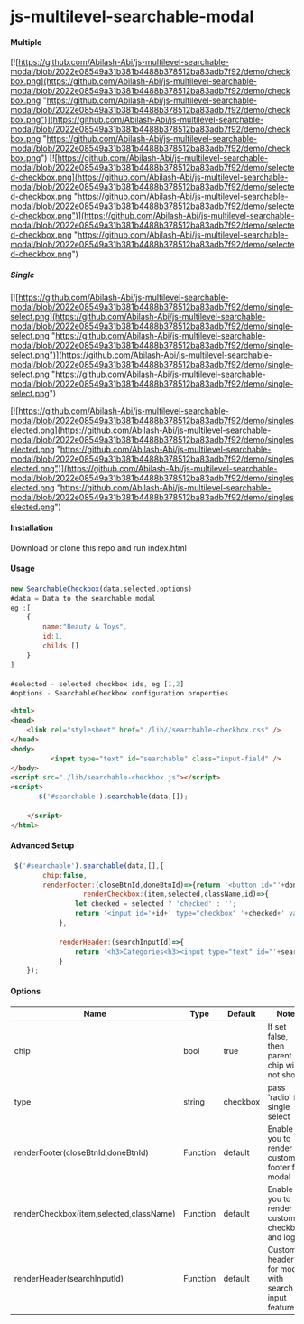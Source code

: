 # js-multilevel-searchable-modal
####  Multiple
[![https://github.com/Abilash-Abi/js-multilevel-searchable-modal/blob/2022e08549a31b381b4488b378512ba83adb7f92/demo/checkbox.png](https://github.com/Abilash-Abi/js-multilevel-searchable-modal/blob/2022e08549a31b381b4488b378512ba83adb7f92/demo/checkbox.png "https://github.com/Abilash-Abi/js-multilevel-searchable-modal/blob/2022e08549a31b381b4488b378512ba83adb7f92/demo/checkbox.png")](https://github.com/Abilash-Abi/js-multilevel-searchable-modal/blob/2022e08549a31b381b4488b378512ba83adb7f92/demo/checkbox.png "https://github.com/Abilash-Abi/js-multilevel-searchable-modal/blob/2022e08549a31b381b4488b378512ba83adb7f92/demo/checkbox.png")
[![https://github.com/Abilash-Abi/js-multilevel-searchable-modal/blob/2022e08549a31b381b4488b378512ba83adb7f92/demo/selected-checkbox.png](https://github.com/Abilash-Abi/js-multilevel-searchable-modal/blob/2022e08549a31b381b4488b378512ba83adb7f92/demo/selected-checkbox.png "https://github.com/Abilash-Abi/js-multilevel-searchable-modal/blob/2022e08549a31b381b4488b378512ba83adb7f92/demo/selected-checkbox.png")](https://github.com/Abilash-Abi/js-multilevel-searchable-modal/blob/2022e08549a31b381b4488b378512ba83adb7f92/demo/selected-checkbox.png "https://github.com/Abilash-Abi/js-multilevel-searchable-modal/blob/2022e08549a31b381b4488b378512ba83adb7f92/demo/selected-checkbox.png")

##### Single

[![https://github.com/Abilash-Abi/js-multilevel-searchable-modal/blob/2022e08549a31b381b4488b378512ba83adb7f92/demo/single-select.png](https://github.com/Abilash-Abi/js-multilevel-searchable-modal/blob/2022e08549a31b381b4488b378512ba83adb7f92/demo/single-select.png "https://github.com/Abilash-Abi/js-multilevel-searchable-modal/blob/2022e08549a31b381b4488b378512ba83adb7f92/demo/single-select.png")](https://github.com/Abilash-Abi/js-multilevel-searchable-modal/blob/2022e08549a31b381b4488b378512ba83adb7f92/demo/single-select.png "https://github.com/Abilash-Abi/js-multilevel-searchable-modal/blob/2022e08549a31b381b4488b378512ba83adb7f92/demo/single-select.png")

[![https://github.com/Abilash-Abi/js-multilevel-searchable-modal/blob/2022e08549a31b381b4488b378512ba83adb7f92/demo/singleselected.png](https://github.com/Abilash-Abi/js-multilevel-searchable-modal/blob/2022e08549a31b381b4488b378512ba83adb7f92/demo/singleselected.png "https://github.com/Abilash-Abi/js-multilevel-searchable-modal/blob/2022e08549a31b381b4488b378512ba83adb7f92/demo/singleselected.png")](https://github.com/Abilash-Abi/js-multilevel-searchable-modal/blob/2022e08549a31b381b4488b378512ba83adb7f92/demo/singleselected.png "https://github.com/Abilash-Abi/js-multilevel-searchable-modal/blob/2022e08549a31b381b4488b378512ba83adb7f92/demo/singleselected.png")
#### Installation
Download or clone this repo and run index.html

#### Usage
```javascript
new SearchableCheckbox(data,selected,options)
#data = Data to the searchable modal
eg :[
	{
		name:"Beauty & Toys",
		id:1,
		childs:[]
	}
]

#selected - selected checkbox ids, eg [1,2]
#options - SearchableCheckbox configuration properties

```

```html
<html>
<head>
    <link rel="stylesheet" href="./lib//searchable-checkbox.css" />
</head>
<body>
          <input type="text" id="searchable" class="input-field" />
</body>
<script src="./lib/searchable-checkbox.js"></script>
<script>
       $('#searchable').searchable(data,[]);

	</script>
</html>
```

#### Advanced Setup

```javascript
 $('#searchable').searchable(data,[],{
        chip:false,
        renderFooter:(closeBtnId,doneBtnId)=>{return '<button id="'+doneBtnId+'">Done</button>'},
                  renderCheckbox:(item,selected,className,id)=>{
                let checked = selected ? 'checked' : '';
                return '<input id='+id+' type="checkbox" '+checked+' value="'+item.id+'" class="'+className+'">'+item.name;
            },

            renderHeader:(searchInputId)=>{
                return '<h3>Categories<h3><input type="text" id="'+searchInputId+'" placeholder="Search Category    "/>';
            }
    });
```

#### Options
| Name  | Type   | Default   | Note   |
| ------------ | ------------ | ------------ | ------------ |
|   chip|  bool | true  | If set false, then parent chip will not show   |
|   type|  string | checkbox  | pass 'radio' for single select   |
| renderFooter(closeBtnId,doneBtnId)  |  Function |  default |  Enable you to render custom footer for modal |
|  renderCheckbox(item,selected,className) | Function  | default   |  Enable you to render custom checkbox and logic | 
|  renderHeader(searchInputId) | Function  | default   |  Custom header for modal with search input feature | |


